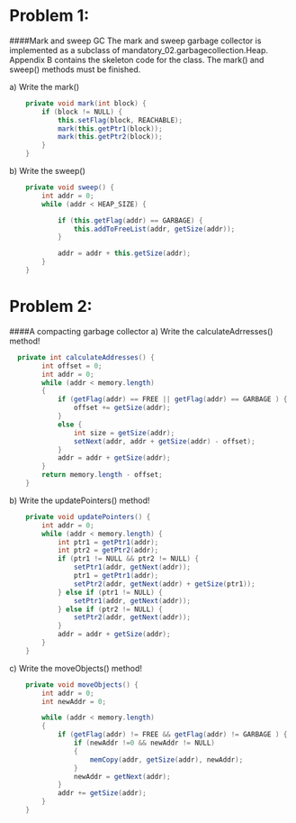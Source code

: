 # Problem 1: 
####Mark and sweep GC
The mark and sweep garbage collector is implemented as a subclass of mandatory_02.garbagecollection.Heap. Appendix B
contains the skeleton code for the class. The mark() and sweep() methods must be
finished.

a) Write the mark()
``` Java
    private void mark(int block) {
        if (block != NULL) {
            this.setFlag(block, REACHABLE);
            mark(this.getPtr1(block));
            mark(this.getPtr2(block));
        }
    }
```

b) Write the sweep()
``` Java
    private void sweep() {
        int addr = 0;
        while (addr < HEAP_SIZE) {

            if (this.getFlag(addr) == GARBAGE) {
                this.addToFreeList(addr, getSize(addr));
            }

            addr = addr + this.getSize(addr);
        }
    }
```

# Problem 2: 
####A compacting garbage collector
a) Write the calculateAdrresses() method!
``` Java
  private int calculateAddresses() {
        int offset = 0;
        int addr = 0;
        while (addr < memory.length)
        {
            if (getFlag(addr) == FREE || getFlag(addr) == GARBAGE ) {
                offset += getSize(addr);
            }
            else {
                int size = getSize(addr);
                setNext(addr, addr + getSize(addr) - offset);
            }
            addr = addr + getSize(addr);
        }
        return memory.length - offset;
    }
``` 

b) Write the updatePointers() method!
``` Java
    private void updatePointers() {
        int addr = 0;
        while (addr < memory.length) {
            int ptr1 = getPtr1(addr);
            int ptr2 = getPtr2(addr);
            if (ptr1 != NULL && ptr2 != NULL) {
                setPtr1(addr, getNext(addr));
                ptr1 = getPtr1(addr);
                setPtr2(addr, getNext(addr) + getSize(ptr1));
            } else if (ptr1 != NULL) {
                setPtr1(addr, getNext(addr));
            } else if (ptr2 != NULL) {
                setPtr2(addr, getNext(addr));
            }
            addr = addr + getSize(addr);
        }
    }
``` 

c) Write the moveObjects() method!
``` Java
    private void moveObjects() {
        int addr = 0;
        int newAddr = 0;

        while (addr < memory.length)
        {
            if (getFlag(addr) != FREE && getFlag(addr) != GARBAGE ) {
                if (newAddr !=0 && newAddr != NULL)
                {
                    memCopy(addr, getSize(addr), newAddr);
                }
                newAddr = getNext(addr);
            }
            addr += getSize(addr);
        }
    }
``` 
